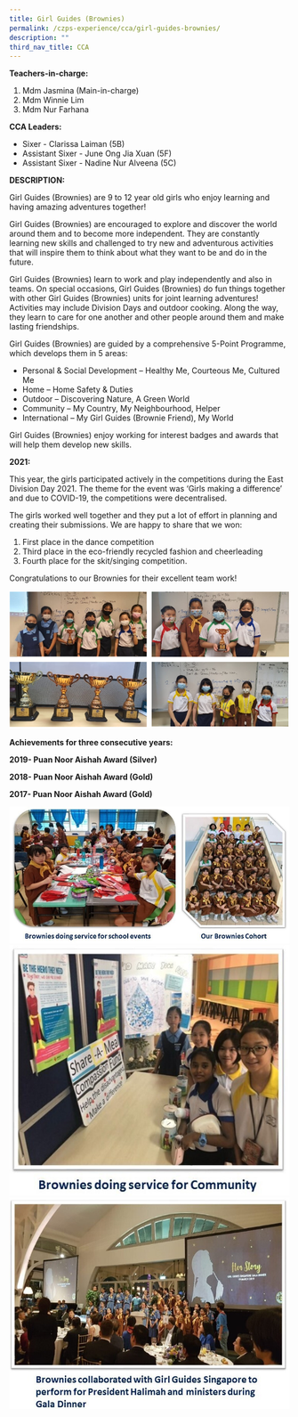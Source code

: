 ```yaml
---
title: Girl Guides (Brownies)
permalink: /czps-experience/cca/girl-guides-brownies/
description: ""
third_nav_title: CCA
---
```

<p><strong>Teachers-in-charge:</strong></p>
<ol>
<li>Mdm Jasmina (Main-in-charge)</li>
<li>Mdm Winnie Lim</li>
<li>Mdm Nur Farhana</li>
</ol>
<p><strong>CCA Leaders:</strong></p>
<ul>
<li>Sixer - Clarissa Laiman (5B)</li>
<li>Assistant Sixer - June Ong Jia Xuan (5F)</li>
<li>Assistant Sixer - Nadine Nur Alveena (5C)</li>
</ul>
<p><strong>DESCRIPTION:</strong></p>
<p>Girl Guides (Brownies) are 9 to 12 year old girls who enjoy learning and having amazing adventures together!</p>
<p>Girl Guides (Brownies) are encouraged to explore and discover the world around them and to become more independent. They are constantly learning new skills and challenged to try new and adventurous activities that will inspire them to think about what they want to be and do in the future.</p>
<p>Girl Guides (Brownies) learn to work and play independently and also in teams. On special occasions, Girl Guides (Brownies) do fun things together with other Girl Guides (Brownies) units for joint learning adventures! Activities may include Division Days and outdoor cooking. Along the way, they learn to care for one another and other people around them and make lasting friendships.</p>
<p>Girl Guides (Brownies) are guided by a comprehensive 5-Point Programme, which develops them in 5 areas:</p>
<ul>
<li>Personal &amp; Social Development &ndash; Healthy Me, Courteous Me, Cultured Me</li>
<li>Home &ndash; Home Safety &amp; Duties</li>
<li>Outdoor &ndash; Discovering Nature, A Green World</li>
<li>Community &ndash; My Country, My Neighbourhood, Helper</li>
<li>International &ndash; My Girl Guides (Brownie Friend), My World</li>
</ul>
<p>Girl Guides (Brownies) enjoy working for interest badges and awards that will help them develop new skills.</p>
<p><strong>2021:</strong></p>
<p>This year, the girls participated actively in the competitions during the East Division Day 2021. The theme for the event was &lsquo;Girls making a difference&rsquo; and due to COVID-19, the competitions were decentralised.</p>
<p>The girls worked well together and they put a lot of effort in planning and creating their submissions. We are happy to share that we won:</p>
<ol>
<li>First place in the dance competition</li>
<li>Third place in the eco-friendly recycled fashion and cheerleading</li>
<li>Fourth place for the skit/singing competition.&nbsp;</li>
</ol>
<p>Congratulations to our Brownies for their excellent team work!</p>
<img src="/images/gg1.png">
<p><strong>Achievements for three consecutive years:&nbsp;</strong></p>
<p><strong>2019- Puan Noor Aishah Award (Silver)&nbsp;</strong></p>
<p><strong>2018- Puan Noor Aishah Award (Gold)</strong></p>
<p><strong>2017- Puan Noor Aishah Award (Gold)</strong></p>
<img src="/images/gg2.jpg">
<img src="/images/gg3.jpg">
<img src="/images/gg4.jpg">